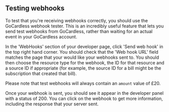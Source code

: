 ## Testing webhooks

To test that you're receiving webhooks correctly, you should use the GoCardless webhook tester. This is an incredibly useful feature that lets you send test webhooks from GoCardless, rather than waiting for an actual event in your GoCardless account.

In the 'WebHooks' section of your developer page, click 'Send web hook' in the top right hand corner. You should check that the 'Web hook URL' field matches the page that your would like your webhooks sent to. You should then choose the resource type for the webhook, the ID for that resource and a source ID if appropriate (for example, the source ID for a bill might be the subscription that created that bill). 

Please note that test webhooks will always contain an `amount` value of £20.

Once your webhook is sent, you should see it appear in the developer panel with a status of 200. You can click on the webhook to get more information, including the response that your server sent.

